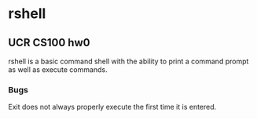 # rshell
## UCR CS100 hw0

rshell is a basic command shell with the ability to print a command prompt as well as execute commands.

### Bugs

Exit does not always properly execute the first time it is entered.



